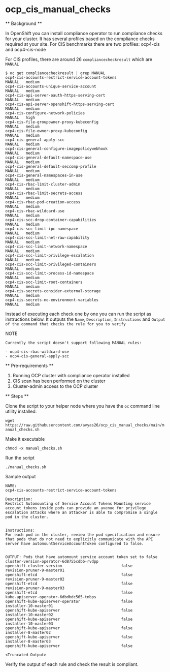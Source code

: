 # ocp_cis_manual_checks

** Background **

In OpenShift you can install compliance operator to run compliance checks for your cluster. It has several profiles based on the compliance checks required at your site. For CIS benchmarks there are two profiles: ocp4-cis and ocp4-cis-node

For CIS profiles, there are around 26 `compliancecheckresult` which are `MANUAL`

```
$ oc get compliancecheckresult | grep MANUAL
ocp4-cis-accounts-restrict-service-account-tokens                              MANUAL   medium
ocp4-cis-accounts-unique-service-account                                       MANUAL   medium
ocp4-cis-api-server-oauth-https-serving-cert                                   MANUAL   medium
ocp4-cis-api-server-openshift-https-serving-cert                               MANUAL   medium
ocp4-cis-configure-network-policies                                            MANUAL   high
ocp4-cis-file-groupowner-proxy-kubeconfig                                      MANUAL   medium
ocp4-cis-file-owner-proxy-kubeconfig                                           MANUAL   medium
ocp4-cis-general-apply-scc                                                     MANUAL   medium
ocp4-cis-general-configure-imagepolicywebhook                                  MANUAL   medium
ocp4-cis-general-default-namespace-use                                         MANUAL   medium
ocp4-cis-general-default-seccomp-profile                                       MANUAL   medium
ocp4-cis-general-namespaces-in-use                                             MANUAL   medium
ocp4-cis-rbac-limit-cluster-admin                                              MANUAL   medium
ocp4-cis-rbac-limit-secrets-access                                             MANUAL   medium
ocp4-cis-rbac-pod-creation-access                                              MANUAL   medium
ocp4-cis-rbac-wildcard-use                                                     MANUAL   medium
ocp4-cis-scc-drop-container-capabilities                                       MANUAL   medium
ocp4-cis-scc-limit-ipc-namespace                                               MANUAL   medium
ocp4-cis-scc-limit-net-raw-capability                                          MANUAL   medium
ocp4-cis-scc-limit-network-namespace                                           MANUAL   medium
ocp4-cis-scc-limit-privilege-escalation                                        MANUAL   medium
ocp4-cis-scc-limit-privileged-containers                                       MANUAL   medium
ocp4-cis-scc-limit-process-id-namespace                                        MANUAL   medium
ocp4-cis-scc-limit-root-containers                                             MANUAL   medium
ocp4-cis-secrets-consider-external-storage                                     MANUAL   medium
ocp4-cis-secrets-no-environment-variables                                      MANUAL   medium

```

Instead of executing each check one by one you can run the script as instructions below. It outputs the `Name`, `Description`, `Instructions` and `Output of the command that checks the rule for you to verify`

NOTE

```
Currently the script doesn't support following MANUAL rules:

- ocp4-cis-rbac-wildcard-use
- ocp4-cis-general-apply-scc

```

** Pre-requirements **

1) Running OCP cluster with compliance operator installed
2) CIS scan has been performed on the cluster
3) Cluster-admin access to the OCP cluster

** Steps **

Clone the script to your helper node where you have the `oc` command line utility installed.

```wget https://raw.githubusercontent.com/avyas26/ocp_cis_manual_checks/main/manual_checks.sh```

Make it executable

```chmod +x manual_checks.sh```

Run the script

```./manual_checks.sh```

Sample output

``` 
NAME:
ocp4-cis-accounts-restrict-service-account-tokens

Description:
Restrict Automounting of Service Account Tokens Mounting service account tokens inside pods can provide an avenue for privilege escalation attacks where an attacker is able to compromise a single pod in the cluster.


Instructions:
For each pod in the cluster, review the pod specification and ensure that pods that do not need to explicitly communicate with the API server have automountServiceAccountToken configured to false.


OUTPUT: Pods that have automount service account token set to false
cluster-version-operator-6d8755cdbb-rvdpp                         openshift-cluster-version                          false
revision-pruner-9-master01                                        openshift-etcd                                     false
revision-pruner-9-master02                                        openshift-etcd                                     false
revision-pruner-9-master03                                        openshift-etcd                                     false
kube-apiserver-operator-6dbdbdc565-tnbps                          openshift-kube-apiserver-operator                  false
installer-10-master01                                             openshift-kube-apiserver                           false
installer-10-master02                                             openshift-kube-apiserver                           false
installer-10-master03                                             openshift-kube-apiserver                           false
installer-8-master02                                              openshift-kube-apiserver                           false
installer-8-master03                                              openshift-kube-apiserver                           false

<Truncated-Output>

```

Verify the output of each rule and check the result is compliant.




